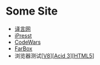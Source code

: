 Some Site
=========

+	[译言网](http://www.yeeyan.org/)
+	[iPresst](http://www.ipresst.com/)
+   [CodeWars](http://www.codewars.com/)
+   [FarBox](https://www.farbox.com/)
+   浏览器测试[[V8](http://v8.googlecode.com/svn/data/benchmarks/v6/run.html)][[Acid 3](http://acid3.acidtests.org/)][[HTML5](
http://www.html5test.com/)]
